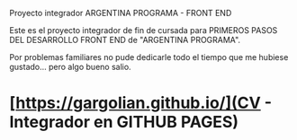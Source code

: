 
Proyecto integrador ARGENTINA PROGRAMA - FRONT END

Este es el proyecto integrador de fin de cursada para PRIMEROS PASOS DEL DESARROLLO FRONT END de "ARGENTINA PROGRAMA".

Por problemas familiares no pude dedicarle todo el tiempo que me hubiese gustado... pero algo bueno salio.



# [https://gargolian.github.io/](CV - Integrador en GITHUB PAGES)
